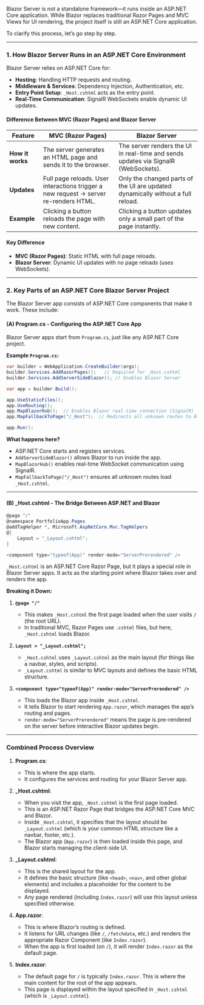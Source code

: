 Blazor Server is not a standalone framework—it runs inside an ASP.NET Core application. While Blazor replaces traditional Razor Pages and MVC Views for UI rendering, the project itself is still an ASP.NET Core application.

To clarify this process, let’s go step by step.

---
### 1. How Blazor Server Runs in an ASP.NET Core Environment

Blazor Server relies on ASP.NET Core for:
- **Hosting**: Handling HTTP requests and routing.
- **Middleware & Services**: Dependency Injection, Authentication, etc.
- **Entry Point Setup**: `_Host.cshtml` acts as the entry point.
- **Real-Time Communication**: SignalR WebSockets enable dynamic UI updates.

#### Difference Between MVC (Razor Pages) and Blazor Server

| **Feature**      | **MVC (Razor Pages)**                                                                | **Blazor Server**                                                                  |
| ---------------- | ------------------------------------------------------------------------------------ | ---------------------------------------------------------------------------------- |
| **How it works** | The server generates an HTML page and sends it to the browser.                       | The server renders the UI in real-time and sends updates via SignalR (WebSockets). |
| **Updates**      | Full page reloads. User interactions trigger a new request → server re-renders HTML. | Only the changed parts of the UI are updated dynamically without a full reload.    |
| **Example**      | Clicking a button reloads the page with new content.                                 | Clicking a button updates only a small part of the page instantly.                 |
#### Key Difference
- **MVC (Razor Pages)**: Static HTML with full page reloads.
- **Blazor Server**: Dynamic UI updates with no page reloads (uses WebSockets).

---
### 2. Key Parts of an ASP.NET Core Blazor Server Project
The Blazor Server app consists of ASP.NET Core components that make it work. These include:

#### (A) **Program.cs** - Configuring the ASP.NET Core App
Blazor Server apps start from `Program.cs`, just like any ASP.NET Core project.

**Example `Program.cs`:**
```csharp
var builder = WebApplication.CreateBuilder(args);
builder.Services.AddRazorPages();   // Required for _Host.cshtml
builder.Services.AddServerSideBlazor(); // Enables Blazor Server

var app = builder.Build();

app.UseStaticFiles();
app.UseRouting();
app.MapBlazorHub();  // Enables Blazor real-time connection (SignalR)
app.MapFallbackToPage("/_Host");  // Redirects all unknown routes to Blazor

app.Run();
```

**What happens here?**
- ASP.NET Core starts and registers services.
- `AddServerSideBlazor()` allows Blazor to run inside the app.
- `MapBlazorHub()` enables real-time WebSocket communication using SignalR.
- `MapFallbackToPage("/_Host")` ensures all unknown routes load `_Host.cshtml`.

---
#### (B) **_Host.cshtml** - The Bridge Between ASP.NET and Blazor

```c#
@page "/"
@namespace PortfolioApp.Pages
@addTagHelper *, Microsoft.AspNetCore.Mvc.TagHelpers
@{
    Layout = "_Layout.cshtml";
}

<component type="typeof(App)" render-mode="ServerPrerendered" />
```

`_Host.cshtml` is an ASP.NET Core Razor Page, but it plays a special role in Blazor Server apps. It acts as the starting point where Blazor takes over and renders the app.

**Breaking it Down:**

1. **`@page "/"`**
   - This makes `_Host.cshtml` the first page loaded when the user visits `/` (the root URL).
   - In traditional MVC, Razor Pages use `.cshtml` files, but here, `_Host.cshtml` loads Blazor.

2. **`Layout = "_Layout.cshtml";`**
   - `_Host.cshtml` uses `_Layout.cshtml` as the main layout (for things like a navbar, styles, and scripts).
   - `_Layout.cshtml` is similar to MVC layouts and defines the basic HTML structure.

3. **`<component type="typeof(App)" render-mode="ServerPrerendered" />`**
   - This loads the Blazor app inside `_Host.cshtml`.
   - It tells Blazor to start rendering `App.razor`, which manages the app’s routing and pages.
   - `render-mode="ServerPrerendered"` means the page is pre-rendered on the server before interactive Blazor updates begin.

---
### Combined Process Overview

1. **Program.cs**:
   - This is where the app starts.
   - It configures the services and routing for your Blazor Server app.

2. **_Host.cshtml**:
   - When you visit the app, `_Host.cshtml` is the first page loaded.
   - This is an ASP.NET Razor Page that bridges the ASP.NET Core MVC and Blazor.
   - Inside `_Host.cshtml`, it specifies that the layout should be `_Layout.cshtml` (which is your common HTML structure like a navbar, footer, etc.).
   - The Blazor app (`App.razor`) is then loaded inside this page, and Blazor starts managing the client-side UI.

3. **_Layout.cshtml**:
   - This is the shared layout for the app.
   - It defines the basic structure (like `<head>`, `<nav>`, and other global elements) and includes a placeholder for the content to be displayed.
   - Any page rendered (including `Index.razor`) will use this layout unless specified otherwise.

4. **App.razor**:
   - This is where Blazor’s routing is defined.
   - It listens for URL changes (like `/`, `/fetchdata`, etc.) and renders the appropriate Razor Component (like `Index.razor`).
   - When the app is first loaded (on `/`), it will render `Index.razor` as the default page.

5. **Index.razor**:
   - The default page for `/` is typically `Index.razor`. This is where the main content for the root of the app appears.
   - This page is displayed within the layout specified in `_Host.cshtml` (which is `_Layout.cshtml`).